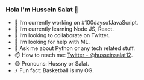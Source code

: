 ### Hola I'm Hussein Salat 👋

- 🔭 I’m currently working on #100daysofJavaScript.
- 🌱 I’m currently learning Node JS, React.
- 👯 I’m looking to collaborate on Twitter.
- 🤔 I’m looking for help with ML.
- 💬 Ask me about Python or any tech related stuff.
- 📫 How to reach me: [Twitter - @husseinsalat12](https://twitter.com/Husseinsalat12).
- 😄 Pronouns: Hussny or Salat.
- ⚡ Fun fact: Basketball is my OG.
